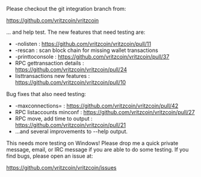 Please checkout the git integration branch from:

https://github.com/vritzcoin/vritzcoin

... and help test.  The new features that need testing are:

* -nolisten : https://github.com/vritzcoin/vritzcoin/pull/11
* -rescan : scan block chain for missing wallet transactions
* -printtoconsole : https://github.com/vritzcoin/vritzcoin/pull/37
* RPC gettransaction details : https://github.com/vritzcoin/vritzcoin/pull/24
* listtransactions new features : https://github.com/vritzcoin/vritzcoin/pull/10

Bug fixes that also need testing:

* -maxconnections= : https://github.com/vritzcoin/vritzcoin/pull/42
* RPC listaccounts minconf : https://github.com/vritzcoin/vritzcoin/pull/27
* RPC move, add time to output : https://github.com/vritzcoin/vritzcoin/pull/21
* ...and several improvements to --help output.

This needs more testing on Windows!  Please drop me a quick private message, email, or IRC message if you are able to do some testing.  If you find bugs, please open an issue at:

https://github.com/vritzcoin/vritzcoin/issues
